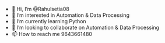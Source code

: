 - 👋 Hi, I’m @Rahulsetia08
- 👀 I’m interested in Automation & Data Processing
- 🌱 I’m currently learning Python
- 💞️ I’m looking to collaborate on Automation & Data Processing
- 📫 How to reach me 9643661480

<!---
Rahulsetia08/Rahulsetia08 is a ✨ special ✨ repository because its `README.md` (this file) appears on your GitHub profile.
You can click the Preview link to take a look at your changes.
--->
